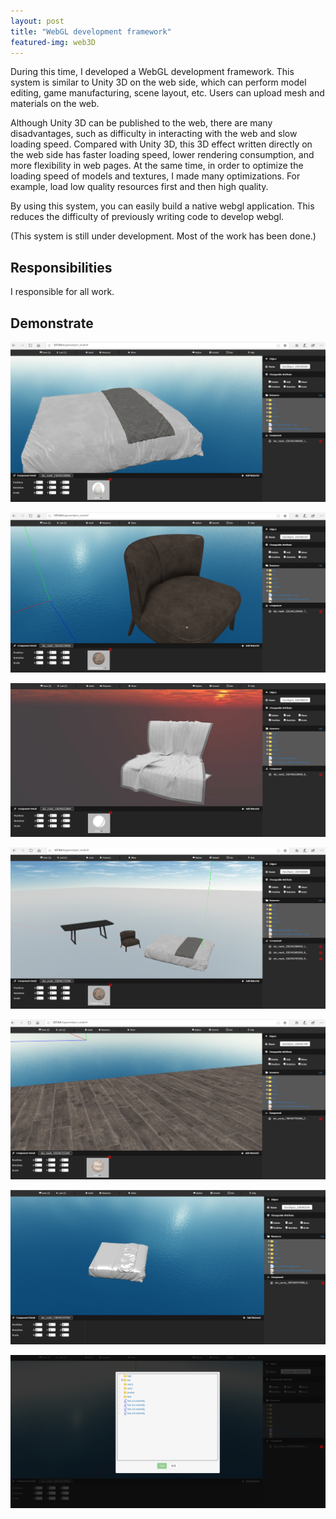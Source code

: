 ```yaml
---
layout: post
title: "WebGL development framework"
featured-img: web3D
---
```


During this time, I developed a WebGL development framework. This system is similar to Unity 3D on the web side, which can perform model editing, game manufacturing, scene layout, etc. Users can upload mesh and materials on the web.

Although Unity 3D can be published to the web, there are many disadvantages, such as difficulty in interacting with the web and slow loading speed. Compared with Unity 3D, this 3D effect written directly on the web side has faster loading speed, lower rendering consumption, and more flexibility in web pages. At the same time, in order to optimize the loading speed of models and textures, I made many optimizations. For example, load low quality resources first and then high quality.

By using this system, you can easily build a native webgl application. This reduces the difficulty of previously writing code to develop webgl.

(This system is still under development. Most of the work has been done.)


## Responsibilities

I responsible for all work.


## Demonstrate

![](/images/web3D/p1.png)

![](/images/web3D/p2.png)

![](/images/web3D/p3.png)

![](/images/web3D/p4.png)

![](/images/web3D/p5.png)

![](/images/web3D/p6.png)

![](/images/web3D/p7.png)



